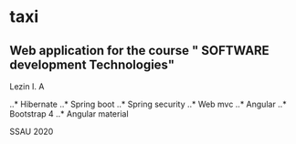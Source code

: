 # taxi


## Web application for the course " SOFTWARE development Technologies"
Lezin I. A


..* Hibernate
..* Spring boot
..* Spring security
..* Web mvc
..* Angular
..* Bootstrap 4
..* Angular material


SSAU 2020
